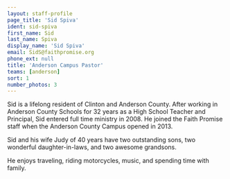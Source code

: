 ```yaml
---
layout: staff-profile
page_title: 'Sid Spiva'
ident: sid-spiva
first_name: Sid
last_name: Spiva
display_name: 'Sid Spiva'
email: SidS@faithpromise.org
phone_ext: null
title: 'Anderson Campus Pastor'
teams: [anderson]
sort: 1
number_photos: 3
---
```


Sid is a lifelong resident of Clinton and Anderson County. After working in Anderson County Schools for 32 years as a High School Teacher and Principal, Sid entered full time ministry in 2008. He joined the Faith Promise staff when the Anderson County Campus opened in 2013.

Sid and his wife Judy of 40 years have two outstanding sons, two wonderful daughter-in-laws, and two awesome grandsons.

He enjoys traveling, riding motorcycles, music, and spending time with family.